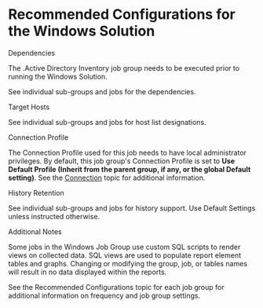 # Recommended Configurations for the Windows Solution

Dependencies

The .Active Directory Inventory job group needs to be executed prior to running the Windows
Solution.

See individual sub-groups and jobs for the dependencies.

Target Hosts

See individual sub-groups and jobs for host list designations.

Connection Profile

The Connection Profile used for this job needs to have local administrator privileges. By default,
this job group's Connection Profile is set to **Use Default Profile (Inherit from the parent group,
if any, or the global Default setting)**. See the
[Connection](/docs/accessanalyzer/12.0/admin/settings/connection/overview.md) topic for additional information.

History Retention

See individual sub-groups and jobs for history support. Use Default Settings unless instructed
otherwise.

Additional Notes

Some jobs in the Windows Job Group use custom SQL scripts to render views on collected data. SQL
views are used to populate report element tables and graphs. Changing or modifying the group, job,
or tables names will result in no data displayed within the reports.

See the Recommended Configurations topic for each job group for additional information on frequency
and job group settings.
